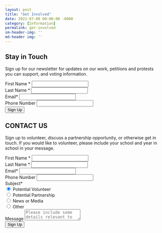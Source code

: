 ```yaml
---
layout: post
title: "Get Involved"
date: 2022-07-08 00:00:00 -0000
category: [Information]
permalink: get-involved
sm-header-img: ''
md-header img: ''
---
```


## Stay in Touch
Sign up for our newsletter for updates on our work, petitions and protests you can support, and voting information.

<form class="rendered-form" action="https://docs.google.com/forms/u/0/d/e/1FAIpQLSdirKg5havotWp2KCw5m9nAfdApCesO9lVnJ5zc8SwXRuffxA/formResponse"  method="post" target="hidden_iframe" onsubmit="submitted=true;">
    <div class="row">
        <div class="formbuilder-text form-group field-entry-273742155 col-xs-12 col-md-5">
            <label for="entry-273742155" class="formbuilder-text-label">First Name
                <span class="formbuilder-required">*</span></label>
            <input type="text" class="form-control" name="entry.273742155" access="false" id="entry-273742155" required="required" aria-required="true">
        </div>
        <div class="formbuilder-text form-group field-entry-439177223 col-xs-12 col-md-5 col-md-offset-2">
            <label for="entry-439177223" class="formbuilder-text-label">Last Name
                <span class="formbuilder-required">*</span></label>
            <input type="text" class="form-control" name="entry.439177223" access="false" id="entry-439177223" required="required" aria-required="true">
        </div>
    </div>
    <div class="formbuilder-text form-group field-entry-1357238476 col-xs-12">
        <label for="entry-1357238476" class="formbuilder-text-label">Email<span class="formbuilder-required">*</span></label>
        <input type="text" class="form-control" name="entry.1357238476" access="false" id="entry-1357238476" required="required" aria-required="true">
    </div>
    <div class="formbuilder-text form-group field-entry-1357718099 col-xs-12">
        <label for="entry-1357718099" class="formbuilder-text-label">Phone Number
        </label>
        <input type="text" class="form-control" name="entry.1357718099" access="false" id="entry-1357718099">
    </div>
    <div class="formbuilder-button form-group field-button-1657311047983">
        <div class="wrapper">
            <button type="submit" class="button btn-default btn" name="button-1657311047983" access="false" style="default" id="button-1657311047983">Sign Up</button>
        </div>
    </div>
</form>

## CONTACT US
Sign up to volunteer, discuss a partnership opportunity, or otherwise get in touch. If you would like to volunteer, please include your school and year in school in your message.

<form class="rendered-form">
    <div class="row">
        <div class="formbuilder-text form-group field-entry.273742155 col-xs-12 col-md-5">
            <label for="entry.273742155" class="formbuilder-text-label">First Name
                <span class="formbuilder-required">*</span></label>
            <input type="text" class="form-control" name="entry.273742155" access="false" id="entry.273742155" required="required" aria-required="true">
        </div>
        <div class="formbuilder-text form-group field-entry.439177223 col-xs-12 col-md-5 col-md-offset-2">
            <label for="entry.439177223" class="formbuilder-text-label">Last Name
                <span class="formbuilder-required">*</span></label>
            <input type="text" class="form-control" name="entry.439177223" access="false" id="entry.439177223" required="required" aria-required="true">
        </div>
    </div>
    <div class="formbuilder-text form-group field-entry-1357238476 col-xs-12">
        <label for="entry-1357238476" class="formbuilder-text-label">Email<span class="formbuilder-required">*</span></label>
        <input type="text" class="form-control" name="entry-1357238476" access="false" id="entry-1357238476" required="required" aria-required="true">
    </div>
    <div class="formbuilder-text form-group field-entry-1357718099 col-xs-12">
        <label for="entry-1357718099" class="formbuilder-text-label">Phone Number
        </label>
        <input type="text" class="form-control" name="entry-1357718099" access="false" id="entry-1357718099">
    </div>
        <div class="formbuilder-radio-group form-group field-radio-group-1657311952752">
        <label for="radio-group-1657311952752" class="formbuilder-radio-group-label">Subject<span class="formbuilder-required">*</span></label>
        <div class="radio-group">
            <div class="formbuilder-radio">
                <input name="radio-group-1657311952752" access="false" id="radio-group-1657311952752-0" required="required" aria-required="true" value="volunteer" type="radio" checked="checked">
                <label for="radio-group-1657311952752-0">Potential Volunteer</label>
            </div>
            <div class="formbuilder-radio">
                <input name="radio-group-1657311952752" access="false" id="radio-group-1657311952752-1" required="required" aria-required="true" value="partnership" type="radio">
                <label for="radio-group-1657311952752-1">Potential Partnership</label>
            </div>
            <div class="formbuilder-radio">
                <input name="radio-group-1657311952752" access="false" id="radio-group-1657311952752-2" required="required" aria-required="true" value="media" type="radio">
                <label for="radio-group-1657311952752-2">News or Media</label>
            </div>
            <div class="formbuilder-radio">
                <input name="radio-group-1657311952752" access="false" id="radio-group-1657311952752-3" required="required" aria-required="true" value="other" type="radio">
                <label for="radio-group-1657311952752-3">Other</label>
            </div>
        </div>
    </div>
    <div class="formbuilder-textarea form-group field-textarea-1657312310858">
        <label for="textarea-1657312310858" class="formbuilder-textarea-label">Message</label>
        <textarea type="textarea" placeholder="Please include some details relevant to your inquiry." class="form-control" name="textarea-1657312310858" access="false" id="textarea-1657312310858"></textarea>
    </div>
    <div class="formbuilder-button form-group field-button-1657311047983">
        <div class="wrapper">
            <button type="submit" class="button btn-default btn" name="button-1657311047983" access="false" style="default" id="button-1657311047983">Sign Up</button>
        </div>
    </div>
</form>

<script type="text/javascript">var submitted=false;</script>
<iframe name="hidden_iframe" id="hidden_iframe" style="display:none;" onload="if(submitted)  {window.location='{{ site.url }}{{ page.url }}';}"></iframe>
